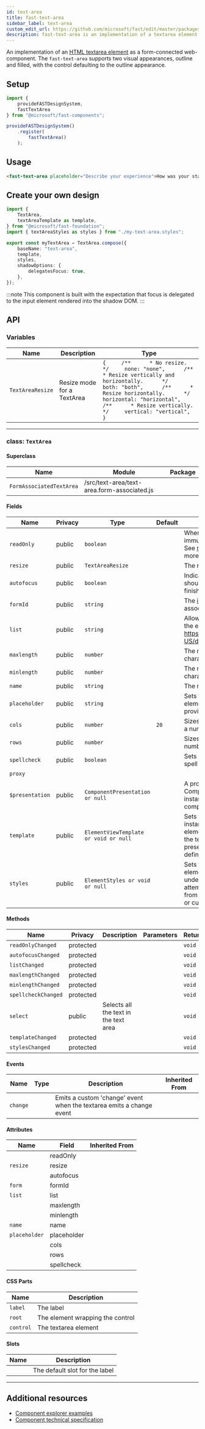 ```yaml
---
id: text-area
title: fast-text-area
sidebar_label: text-area
custom_edit_url: https://github.com/microsoft/fast/edit/master/packages/web-components/fast-foundation/src/text-area/README.md
description: fast-text-area is an implementation of a textarea element as a form-connected web component.
---
```


An implementation of an [HTML textarea element](https://developer.mozilla.org/en-US/docs/Web/HTML/Element/textarea) as a form-connected web-component. The `fast-text-area` supports two visual appearances, outline and filled, with the control defaulting to the outline appearance.

## Setup

```ts
import {
    provideFASTDesignSystem,
    fastTextArea
} from "@microsoft/fast-components";

provideFASTDesignSystem()
    .register(
        fastTextArea()
    );
```

## Usage

```html live
<fast-text-area placeholder="Describe your experience">How was your stay?</fast-text-area>
```

## Create your own design

```ts
import {
    TextArea,
    textAreaTemplate as template,
} from "@microsoft/fast-foundation";
import { textAreaStyles as styles } from "./my-text-area.styles";

export const myTextArea = TextArea.compose({
    baseName: "text-area",
    template,
    styles,
    shadowOptions: {
        delegatesFocus: true,
    },
});
```

:::note
This component is built with the expectation that focus is delegated to the input element rendered into the shadow DOM.
:::

## API



### Variables

| Name             | Description                | Type                                                                                                                                                                                                                                                                                    |
| ---------------- | -------------------------- | --------------------------------------------------------------------------------------------------------------------------------------------------------------------------------------------------------------------------------------------------------------------------------------- |
| `TextAreaResize` | Resize mode for a TextArea | `{     /**      * No resize.      */     none: "none",      /**      * Resize vertically and horizontally.      */     both: "both",      /**      * Resize horizontally.      */     horizontal: "horizontal",      /**      * Resize vertically.      */     vertical: "vertical", }` |

<hr/>



### class: `TextArea`

#### Superclass

| Name                     | Module                                      | Package |
| ------------------------ | ------------------------------------------- | ------- |
| `FormAssociatedTextArea` | /src/text-area/text-area.form-associated.js |         |

#### Fields

| Name            | Privacy | Type                                  | Default | Description                                                                                                                                                                                        | Inherited From         |
| --------------- | ------- | ------------------------------------- | ------- | -------------------------------------------------------------------------------------------------------------------------------------------------------------------------------------------------- | ---------------------- |
| `readOnly`      | public  | `boolean`                             |         | When true, the control will be immutable by user interaction. See [readonly HTML attribute](https://developer.mozilla.org/en-US/docs/Web/HTML/Attributes/readonly) for more information.        |                        |
| `resize`        | public  | `TextAreaResize`                      |         | The resize mode of the element.                                                                                                                                                                    |                        |
| `autofocus`     | public  | `boolean`                             |         | Indicates that this element should get focus after the page finishes loading.                                                                                                                      |                        |
| `formId`        | public  | `string`                              |         | The [id](https://developer.mozilla.org/en-US/docs/Web/HTML/Global\_attributes/id) of the [form](https://developer.mozilla.org/en-US/docs/Web/HTML/Element/form) the element is associated to |                        |
| `list`          | public  | `string`                              |         | Allows associating a [datalist](https://developer.mozilla.org/en-US/docs/Web/HTML/Element/datalist) to the element by https://developer.mozilla.org/en-US/docs/Web/API/Element/id.             |                        |
| `maxlength`     | public  | `number`                              |         | The maximum number of characters a user can enter.                                                                                                                                                 |                        |
| `minlength`     | public  | `number`                              |         | The minimum number of characters a user can enter.                                                                                                                                                 |                        |
| `name`          | public  | `string`                              |         | The name of the element.                                                                                                                                                                           |                        |
| `placeholder`   | public  | `string`                              |         | Sets the placeholder value of the element, generally used to provide a hint to the user.                                                                                                           |                        |
| `cols`          | public  | `number`                              | `20`    | Sizes the element horizontally by a number of character columns.                                                                                                                                   |                        |
| `rows`          | public  | `number`                              |         | Sizes the element vertically by a number of character rows.                                                                                                                                        |                        |
| `spellcheck`    | public  | `boolean`                             |         | Sets if the element is eligible for spell checking but the UA.                                                                                                                                     |                        |
| `proxy`         |         |                                       |         |                                                                                                                                                                                                    | FormAssociatedTextArea |
| `$presentation` | public  | `ComponentPresentation or null`       |         | A property which resolves the ComponentPresentation instance for the current component.                                                                                                            | FoundationElement      |
| `template`      | public  | `ElementViewTemplate or void or null` |         | Sets the template of the element instance. When undefined, the element will attempt to resolve the template from the associated presentation or custom element definition.                         | FoundationElement      |
| `styles`        | public  | `ElementStyles or void or null`       |         | Sets the default styles for the element instance. When undefined, the element will attempt to resolve default styles from the associated presentation or custom element definition.                | FoundationElement      |

#### Methods

| Name                | Privacy   | Description                           | Parameters | Return | Inherited From    |
| ------------------- | --------- | ------------------------------------- | ---------- | ------ | ----------------- |
| `readOnlyChanged`   | protected |                                       |            | `void` |                   |
| `autofocusChanged`  | protected |                                       |            | `void` |                   |
| `listChanged`       | protected |                                       |            | `void` |                   |
| `maxlengthChanged`  | protected |                                       |            | `void` |                   |
| `minlengthChanged`  | protected |                                       |            | `void` |                   |
| `spellcheckChanged` | protected |                                       |            | `void` |                   |
| `select`            | public    | Selects all the text in the text area |            | `void` |                   |
| `templateChanged`   | protected |                                       |            | `void` | FoundationElement |
| `stylesChanged`     | protected |                                       |            | `void` | FoundationElement |

#### Events

| Name     | Type | Description                                                          | Inherited From |
| -------- | ---- | -------------------------------------------------------------------- | -------------- |
| `change` |      | Emits a custom 'change' event when the textarea emits a change event |                |

#### Attributes

| Name          | Field       | Inherited From |
| ------------- | ----------- | -------------- |
|               | readOnly    |                |
| `resize`      | resize      |                |
|               | autofocus   |                |
| `form`        | formId      |                |
| `list`        | list        |                |
|               | maxlength   |                |
|               | minlength   |                |
| `name`        | name        |                |
| `placeholder` | placeholder |                |
|               | cols        |                |
|               | rows        |                |
|               | spellcheck  |                |

#### CSS Parts

| Name      | Description                      |
| --------- | -------------------------------- |
| `label`   | The label                        |
| `root`    | The element wrapping the control |
| `control` | The textarea element             |

#### Slots

| Name | Description                    |
| ---- | ------------------------------ |
|      | The default slot for the label |

<hr/>


## Additional resources

* [Component explorer examples](https://explore.fast.design/components/fast-text-area)
* [Component technical specification](https://github.com/microsoft/fast/blob/master/packages/web-components/fast-foundation/src/text-area/text-area.spec.md)